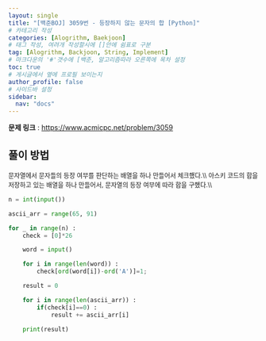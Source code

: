 ```yaml
---
layout: single
title: "[백준BOJ] 3059번 - 등장하지 않는 문자의 합 [Python]"
# 카테고리 작성
categories: [Alogrithm, Baekjoon]
# 태그 작성, 여려개 작성할시에 []안에 쉼표로 구분
tag: [Alogrithm, Backjoon, String, Implement]
# 마크다운의 '#'갯수에 [백준, 알고리즘따라 오른쪽에 목차 설정
toc: true
# 게시글에서 옆에 프로필 보이는지
author_profile: false
# 사이드바 설정
sidebar:
  nav: "docs"
---
```


**문제 링크** : <https://www.acmicpc.net/problem/3059>

## 풀이 방법

<span style="font-size:90%">
문자열에서 문자들의 등장 여부를 판단하는 배열을 하나 만들어서 체크했다.\\
아스키 코드의 합을 저장하고 있는 배열을 하나 만들어서, 문자열의 등장 여부에 따라 합을 구했다.\\
</span>

```python
n = int(input())

ascii_arr = range(65, 91)

for _ in range(n) :
    check = [0]*26

    word = input()

    for i in range(len(word)) :
        check[ord(word[i])-ord('A')]=1;

    result = 0

    for i in range(len(ascii_arr)) :
        if(check[i]==0) :
            result += ascii_arr[i]

    print(result)
```

